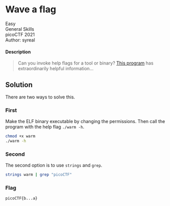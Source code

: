 # Wave a flag
Easy\
General Skills\
picoCTF 2021\
Author: syreal
#### Description
> Can you invoke help flags for a tool or binary? [This program](https://mercury.picoctf.net/static/a00f554b16385d9970dae424f66ee1ab/warm) has extraordinarily helpful information...
## Solution
There are two ways to solve this.
### First
Make the ELF binary executable by changing the permissions.  Then call the program with the help flag `./warm -h`.
```bash
chmod +x warm
./warm -h
```

### Second
The second option is to use `strings` and `grep`.
```bash
strings warm | grep "picoCTF"
```

### Flag
`picoCTF{b...a}`
